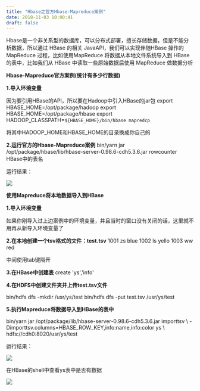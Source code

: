 ```yaml
---
title: "Hbase之官方Hbase-Mapreduce案例"
date: 2018-11-03 10:00:41
draft: false
---
```

Hbase是一个非关系型的数据库，可以分布式部署，擅长存储数据，但是不能分析数据，所以通过 HBase 的相关 JavaAPI，我们可以实现伴随HBase 操作的 MapReduce 过程，比如使用MapReduce 将数据从本地文件系统导入到 HBase 的表中，比如我们从 HBase 中读取一些原始数据后使用 MapReduce 做数据分析

**Hbase-Mapreduce官方案例(统计有多少行数据)**

**1.导入环境变量**

因为要引用HBase的API，所以要在Hadoop中引入HBase的jar包
export HBASE_HOME=/opt/package/hadoop export HBASE_HOME=/opt/package/hbase export HADOOP_CLASSPATH=`${HBASE_HOME}/bin/hbase mapredcp`

将其中HADOOP_HOME和HBASE_HOME的目录换成你自己的

**2.运行官方的Hbase-Mapreduce案例**
bin/yarn jar /opt/package/hbase/lib/hbase-server-0.98.6-cdh5.3.6.jar rowcounter HBase中的表名

运行结果：

![](https://img-blog.csdnimg.cn/20181103093217385.png?x-oss-process=image/watermark,type_ZmFuZ3poZW5naGVpdGk,shadow_10,text_aHR0cHM6Ly9ibG9nLmNzZG4ubmV0L3lzXzIzMDAxNA==,size_16,color_FFFFFF,t_70)

**使用Mapreduce将本地数据导入到HBase**

**1.导入环境变量**

如果你刚导入过上边案例中的环境变量，并且当时的窗口没有关闭的话，这里就不用再从新导入环境变量了

**2.在本地创建一个tsv格式的文件：test.tsv**
1001 zs blue 1002 ls yello 1003 ww red

中间使用tab键隔开

**3.在HBase中创建表**
create 'ys','info'

**4.在HDFS中创建文件夹并上传test.tsv文件**

bin/hdfs dfs -mkdir /usr/ys/test bin/hdfs dfs -put test.tsv /usr/ys/test

**5.执行Mapreduce将数据导入到HBase的表中**

bin/yarn jar /opt/package/lib/hbase-server-0.98.6-cdh5.3.6.jar importtsv \ -Dimporttsv.columns=HBASE_ROW_KEY,info:name,info:color ys \ hdfs://cdh0:8020/usr/ys/test

运行结果：

![](https://img-blog.csdnimg.cn/20181103095856907.png?x-oss-process=image/watermark,type_ZmFuZ3poZW5naGVpdGk,shadow_10,text_aHR0cHM6Ly9ibG9nLmNzZG4ubmV0L3lzXzIzMDAxNA==,size_16,color_FFFFFF,t_70)

在HBase的shell中查看ys表中是否有数据

![](https://img-blog.csdnimg.cn/20181103100005965.png?x-oss-process=image/watermark,type_ZmFuZ3poZW5naGVpdGk,shadow_10,text_aHR0cHM6Ly9ibG9nLmNzZG4ubmV0L3lzXzIzMDAxNA==,size_16,color_FFFFFF,t_70)